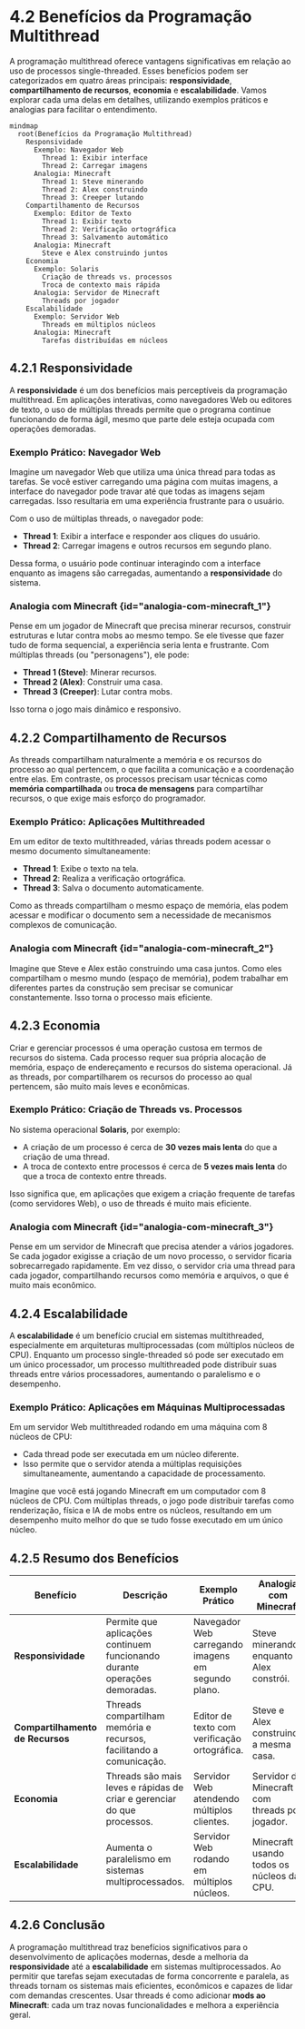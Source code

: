 # 4.2 Benefícios da Programação Multithread

A programação multithread oferece vantagens significativas em relação ao uso de processos single-threaded. Esses benefícios podem ser categorizados em quatro áreas principais: **responsividade**, **compartilhamento de recursos**, **economia** e **escalabilidade**. Vamos explorar cada uma delas em detalhes, utilizando exemplos práticos e analogias para facilitar o entendimento.


```mermaid
mindmap
  root(Benefícios da Programação Multithread)
    Responsividade
      Exemplo: Navegador Web
        Thread 1: Exibir interface
        Thread 2: Carregar imagens
      Analogia: Minecraft
        Thread 1: Steve minerando
        Thread 2: Alex construindo
        Thread 3: Creeper lutando
    Compartilhamento de Recursos
      Exemplo: Editor de Texto
        Thread 1: Exibir texto
        Thread 2: Verificação ortográfica
        Thread 3: Salvamento automático
      Analogia: Minecraft
        Steve e Alex construindo juntos
    Economia
      Exemplo: Solaris
        Criação de threads vs. processos
        Troca de contexto mais rápida
      Analogia: Servidor de Minecraft
        Threads por jogador
    Escalabilidade
      Exemplo: Servidor Web
        Threads em múltiplos núcleos
      Analogia: Minecraft
        Tarefas distribuídas em núcleos
```


## 4.2.1 Responsividade

A **responsividade** é um dos benefícios mais perceptíveis da programação multithread. Em aplicações interativas, como navegadores Web ou editores de texto, o uso de múltiplas threads permite que o programa continue funcionando de forma ágil, mesmo que parte dele esteja ocupada com operações demoradas.

### Exemplo Prático: Navegador Web
Imagine um navegador Web que utiliza uma única thread para todas as tarefas. Se você estiver carregando uma página com muitas imagens, a interface do navegador pode travar até que todas as imagens sejam carregadas. Isso resultaria em uma experiência frustrante para o usuário.

Com o uso de múltiplas threads, o navegador pode:
- **Thread 1**: Exibir a interface e responder aos cliques do usuário.
- **Thread 2**: Carregar imagens e outros recursos em segundo plano.

Dessa forma, o usuário pode continuar interagindo com a interface enquanto as imagens são carregadas, aumentando a **responsividade** do sistema.

### Analogia com Minecraft {id="analogia-com-minecraft_1"}
Pense em um jogador de Minecraft que precisa minerar recursos, construir estruturas e lutar contra mobs ao mesmo tempo. Se ele tivesse que fazer tudo de forma sequencial, a experiência seria lenta e frustrante. Com múltiplas threads (ou "personagens"), ele pode:
- **Thread 1 (Steve)**: Minerar recursos.
- **Thread 2 (Alex)**: Construir uma casa.
- **Thread 3 (Creeper)**: Lutar contra mobs.

Isso torna o jogo mais dinâmico e responsivo.

## 4.2.2 Compartilhamento de Recursos

As threads compartilham naturalmente a memória e os recursos do processo ao qual pertencem, o que facilita a comunicação e a coordenação entre elas. Em contraste, os processos precisam usar técnicas como **memória compartilhada** ou **troca de mensagens** para compartilhar recursos, o que exige mais esforço do programador.

### Exemplo Prático: Aplicações Multithreaded
Em um editor de texto multithreaded, várias threads podem acessar o mesmo documento simultaneamente:
- **Thread 1**: Exibe o texto na tela.
- **Thread 2**: Realiza a verificação ortográfica.
- **Thread 3**: Salva o documento automaticamente.

Como as threads compartilham o mesmo espaço de memória, elas podem acessar e modificar o documento sem a necessidade de mecanismos complexos de comunicação.

### Analogia com Minecraft {id="analogia-com-minecraft_2"}
Imagine que Steve e Alex estão construindo uma casa juntos. Como eles compartilham o mesmo mundo (espaço de memória), podem trabalhar em diferentes partes da construção sem precisar se comunicar constantemente. Isso torna o processo mais eficiente.

## 4.2.3 Economia

Criar e gerenciar processos é uma operação custosa em termos de recursos do sistema. Cada processo requer sua própria alocação de memória, espaço de endereçamento e recursos do sistema operacional. Já as threads, por compartilharem os recursos do processo ao qual pertencem, são muito mais leves e econômicas.

### Exemplo Prático: Criação de Threads vs. Processos
No sistema operacional **Solaris**, por exemplo:
- A criação de um processo é cerca de **30 vezes mais lenta** do que a criação de uma thread.
- A troca de contexto entre processos é cerca de **5 vezes mais lenta** do que a troca de contexto entre threads.

Isso significa que, em aplicações que exigem a criação frequente de tarefas (como servidores Web), o uso de threads é muito mais eficiente.

### Analogia com Minecraft {id="analogia-com-minecraft_3"}
Pense em um servidor de Minecraft que precisa atender a vários jogadores. Se cada jogador exigisse a criação de um novo processo, o servidor ficaria sobrecarregado rapidamente. Em vez disso, o servidor cria uma thread para cada jogador, compartilhando recursos como memória e arquivos, o que é muito mais econômico.

## 4.2.4 Escalabilidade

A **escalabilidade** é um benefício crucial em sistemas multithreaded, especialmente em arquiteturas multiprocessadas (com múltiplos núcleos de CPU). Enquanto um processo single-threaded só pode ser executado em um único processador, um processo multithreaded pode distribuir suas threads entre vários processadores, aumentando o paralelismo e o desempenho.

### Exemplo Prático: Aplicações em Máquinas Multiprocessadas
Em um servidor Web multithreaded rodando em uma máquina com 8 núcleos de CPU:
- Cada thread pode ser executada em um núcleo diferente.
- Isso permite que o servidor atenda a múltiplas requisições simultaneamente, aumentando a capacidade de processamento.

Imagine que você está jogando Minecraft em um computador com 8 núcleos de CPU. Com múltiplas threads, o jogo pode distribuir tarefas como renderização, física e IA de mobs entre os núcleos, resultando em um desempenho muito melhor do que se tudo fosse executado em um único núcleo.

## 4.2.5 Resumo dos Benefícios

| **Benefício**          | **Descrição**                                                                 | **Exemplo Prático**                          | **Analogia com Minecraft**                  |
|-------------------------|-------------------------------------------------------------------------------|----------------------------------------------|---------------------------------------------|
| **Responsividade**      | Permite que aplicações continuem funcionando durante operações demoradas.     | Navegador Web carregando imagens em segundo plano. | Steve minerando enquanto Alex constrói.     |
| **Compartilhamento de Recursos** | Threads compartilham memória e recursos, facilitando a comunicação.          | Editor de texto com verificação ortográfica. | Steve e Alex construindo a mesma casa.      |
| **Economia**            | Threads são mais leves e rápidas de criar e gerenciar do que processos.       | Servidor Web atendendo múltiplos clientes.   | Servidor de Minecraft com threads por jogador. |
| **Escalabilidade**      | Aumenta o paralelismo em sistemas multiprocessados.                           | Servidor Web rodando em múltiplos núcleos.   | Minecraft usando todos os núcleos da CPU.   |

## 4.2.6 Conclusão

A programação multithread traz benefícios significativos para o desenvolvimento de aplicações modernas, desde a melhoria da **responsividade** até a **escalabilidade** em sistemas multiprocessados. Ao permitir que tarefas sejam executadas de forma concorrente e paralela, as threads tornam os sistemas mais eficientes, econômicos e capazes de lidar com demandas crescentes. Usar threads é como adicionar **mods ao Minecraft**: cada um traz novas funcionalidades e melhora a experiência geral.
